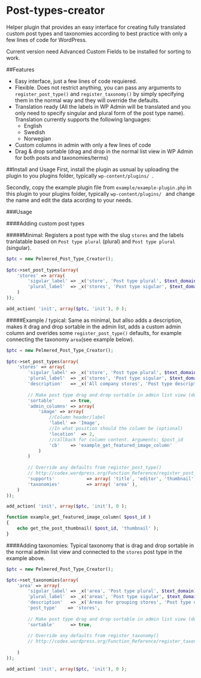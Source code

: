 # Post-types-creator
Helper plugin that provides an easy interface for creating fully translated custom post types and taxonomies according to best practice with only a few lines of code for WordPress.

Current version need Advanced Custom Fields to be installed for sorting to work.

##Features
- Easy interface, just a few lines of code requiered.
- Flexible. Does not restrict anything, you can pass any arguments to ` register_post_type() ` and ` register_taxonomy() ` by simply specifying them in the normal way and they will override the defaults. 
- Translation ready (All the labels in WP Admin will be translated and you only need to specify singular and plural form of the post type name). Translation currently supports the following languages:
  - English
  - Swedish
  - Norwegian
- Custom columns in admin with only a few lines of code
- Drag & drop sortable (drag and drop in the normal list view in WP Admin for both posts and taxonomies/terms)


##Install and Usage
First, install the plugin as usnual by uploading the plugin to you plugins folder, typically ` wp-content/plugins/  `.

Secondly, copy the example plugin file from ` example/example-plugin.php ` in this plugin to your plugins folder, typically ` wp-content/plugins/  ` and change the name and edit the data acording to your needs.

###Usage

####Adding custom post types

#####Minimal:
Registers a post type with the slug ` stores ` and the labels tranlatable based on ` Post type plural ` (plural) and ` Post type plural ` (singular).
```php
$ptc = new Pelmered_Post_Type_Creator();
        
$ptc->set_post_types(array(
    'stores' => array(
        'sigular_label' => _x('store', 'Post type plural', $text_domain),
        'plural_label'  => _x('stores', 'Post type sigular', $text_domain)
    )
));

add_action( 'init', array($ptc, 'init'), 0 );
```
#####Example / typical:
Same as minimal, but allso adds a description, makes it drag and drop sortable in the admin list, adds a custom admin column and overides some ` register_post_type() ` defaults, for example connecting the taxonomy ` area `(see example below).
```php
$ptc = new Pelmered_Post_Type_Creator();
        
$ptc->set_post_types(array(
    'stores' => array(
        'sigular_label' => _x('store', 'Post type plural', $text_domain),
        'plural_label'  => _x('stores', 'Post type sigular', $text_domain),
        'description'   => _x('All company stores', 'Post type description', $text_domain),
        
        // Make post type drag and drop sortable in admin list view (default: false)
        'sortable'      => true,
        'admin_columns' => array(
            'image' => array(
                //Column header/label
                'label' => 'Image',
                //In what position should the column be (optional)
                'location'  => 2,
                //callback for column content. Arguments: $post_id
                'cb'    => 'example_get_featured_image_column' 
            )
        )
        
        // Override any defaults from register_post_type()
        // http://codex.wordpress.org/Function_Reference/register_post_type
        'supports'            => array( 'title', 'editor', 'thumbnail',),
        'taxonomies'          => array( 'area' ),
    )
));

add_action( 'init', array($ptc, 'init'), 0 );

function example_get_featured_image_column( $post_id )
{
    echo get_the_post_thumbnail( $post_id, 'thumbnail' );
}
```
####Adding taxonomies:
Typical taxonomy that is drag and drop sortable in the normal admin list view and connected to the ` stores ` post type in the example above.
```php
$ptc = new Pelmered_Post_Type_Creator();

$ptc->set_taxonomies(array(
    'area' => array(
        'sigular_label' => _x('area', 'Post type plural', $text_domain),
        'plural_label'  => _x('areas', 'Post type sigular', $text_domain),
        'description'   => _x('Areas for grouping stores', 'Post type description', $text_domain),
        'post_type'    => 'stores',
        
        // Make post type drag and drop sortable in admin list view (default: false). Affects all get_terms()-queries
        'sortable'      => true,
        
        // Override any defaults from register_taxonomy()
        // http://codex.wordpress.org/Function_Reference/register_taxonomy
        
    )
));

add_action( 'init', array($ptc, 'init'), 0 );
```
